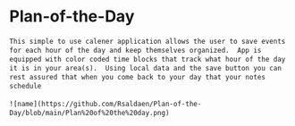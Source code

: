 # Plan-of-the-Day

    This simple to use calener application allows the user to save events for each hour of the day and keep themselves organized.  App is equipped with color coded time blocks that track what hour of the day it is in your area(s).  Using local data and the save button you can rest assured that when you come back to your day that your notes schedule 
    
    ![name](https://github.com/Rsaldaen/Plan-of-the-Day/blob/main/Plan%20of%20the%20day.png)
